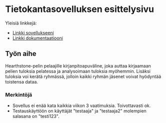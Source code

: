 # Tietokantasovelluksen esittelysivu

Yleisiä linkkejä:

* [Linkki sovellukseeni](https://jemisalo.users.cs.helsinki.fi/HS-bookkeeping)
* [Linkki dokumentaatiooni](/doc/dokumentaatio.pdf)

## Työn aihe

Hearthstone-pelin pelaajille kirjanpitoapuväline, joka auttaa kirjaamaan pelien tuloksia pelatessa ja analysoimaan tuloksia myöhemmin. Lisäksi tuloksia voi kerätä ryhmässä, jolloin kaikki ryhmän jäsenet voivat hyödyntää toistensa dataa.

### Merkintöjä
* Sovellus ei enää kata kaikkia viikon 3 vaatimuksia. Toivottavasti ok.
* Testauskäyttöön on käyttäjät "testaaja" ja "testaaja2" molempien salasana on "testi123".
